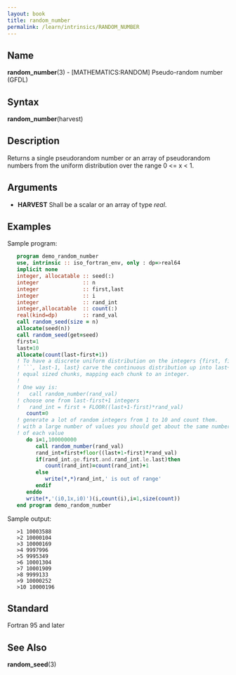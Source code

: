 ```yaml
---
layout: book
title: random_number
permalink: /learn/intrinsics/RANDOM_NUMBER
---
```

## __Name__

__random\_number__(3) - \[MATHEMATICS:RANDOM\] Pseudo-random number
(GFDL)

## __Syntax__

__random\_number__(harvest)

## __Description__

Returns a single pseudorandom number or an array of pseudorandom numbers
from the uniform distribution over the range 0 \<= x \< 1.

## __Arguments__

  - __HARVEST__
    Shall be a scalar or an array of type _real_.

## __Examples__

Sample program:

```fortran
   program demo_random_number
   use, intrinsic :: iso_fortran_env, only : dp=>real64
   implicit none
   integer, allocatable :: seed(:)
   integer              :: n
   integer              :: first,last
   integer              :: i
   integer              :: rand_int
   integer,allocatable  :: count(:)
   real(kind=dp)        :: rand_val
   call random_seed(size = n)
   allocate(seed(n))
   call random_seed(get=seed)
   first=1
   last=10
   allocate(count(last-first+1))
   ! To have a discrete uniform distribution on the integers {first, first+1,
   ! ```, last-1, last} carve the continuous distribution up into last+1-first
   ! equal sized chunks, mapping each chunk to an integer.
   !
   ! One way is:
   !   call random_number(rand_val)
   ! choose one from last-first+1 integers
   !   rand_int = first + FLOOR((last+1-first)*rand_val)
      count=0
   ! generate a lot of random integers from 1 to 10 and count them.
   ! with a large number of values you should get about the same number
   ! of each value
      do i=1,100000000
         call random_number(rand_val)
         rand_int=first+floor((last+1-first)*rand_val)
         if(rand_int.ge.first.and.rand_int.le.last)then
            count(rand_int)=count(rand_int)+1
         else
            write(*,*)rand_int,' is out of range'
         endif
      enddo
      write(*,'(i0,1x,i0)')(i,count(i),i=1,size(count))
   end program demo_random_number
```

Sample output:

```
   >1 10003588
   >2 10000104
   >3 10000169
   >4 9997996
   >5 9995349
   >6 10001304
   >7 10001909
   >8 9999133
   >9 10000252
   >10 10000196
```

## __Standard__

Fortran 95 and later

## __See Also__

__random\_seed__(3)
